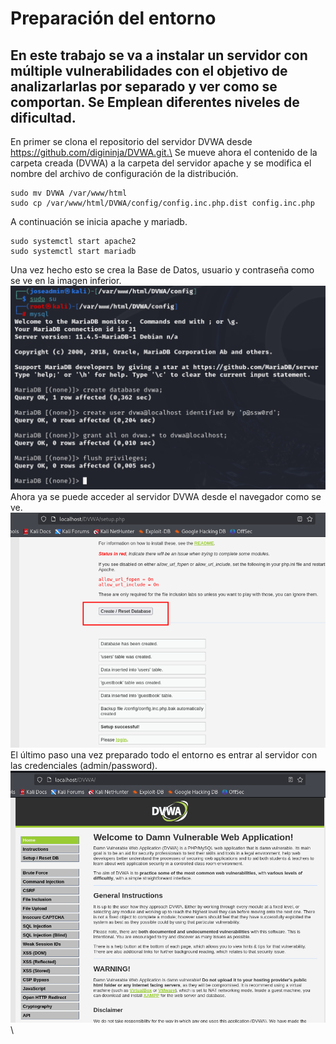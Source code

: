 # Preparación del entorno
## En este trabajo se va a instalar un servidor con múltiple vulnerabilidades con el objetivo de analizarlarlas por separado y ver como se comportan. Se Emplean diferentes niveles de dificultad.
En primer se clona el repositorio del servidor DVWA desde https://github.com/digininja/DVWA.git.\
Se mueve ahora el contenido de la carpeta creada (DVWA) a la carpeta del servidor apache y se modifica el nombre del archivo de configuración de la distribución.
```
sudo mv DVWA /var/www/html
sudo cp /var/www/html/DVWA/config/config.inc.php.dist config.inc.php
```
A continuación se inicia apache y mariadb.
```
sudo systemctl start apache2
sudo systemctl start mariadb
```
Una vez hecho esto se crea la Base de Datos, usuario y contraseña como se ve en la imagen inferior.\
![Crea base de datos](https://github.com/PPS11148274/apache_hardening/blob/main/DVWA/asset/crea_bd.png)
Ahora ya se puede acceder al servidor DVWA desde el navegador como se ve.\
![Acceso al servidor DVWA](https://github.com/PPS11148274/apache_hardening/blob/main/DVWA/asset/acceso_DVWA.png)\
El último paso una vez preparado todo el entorno es entrar al servidor con las credenciales (admin/password).
![Servidor DVWA](https://github.com/PPS11148274/apache_hardening/blob/main/DVWA/asset/DVWA.png)\

